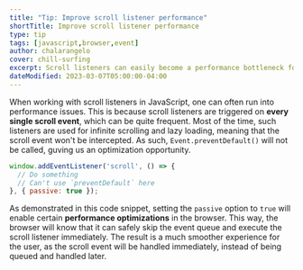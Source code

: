 ```yaml
---
title: "Tip: Improve scroll listener performance"
shortTitle: Improve scroll listener performance
type: tip
tags: [javascript,browser,event]
author: chalarangelo
cover: chill-surfing
excerpt: Scroll listeners can easily become a performance bottleneck for your web application. Here's how to fix that.
dateModified: 2023-03-07T05:00:00-04:00
---
```


When working with scroll listeners in JavaScript, one can often run into performance issues. This is because scroll listeners are triggered on **every single scroll event**, which can be quite frequent. Most of the time, such listeners are used for infinite scrolling and lazy loading, meaning that the scroll event won't be intercepted. As such, `Event.preventDefault()` will not be called, guving us an optimization opportunity.

```js
window.addEventListener('scroll', () => {
  // Do something
  // Can't use `preventDefault` here
}, { passive: true });
```

As demonstrated in this code snippet, setting the `passive` option to `true` will enable certain **performance optimizations** in the browser. This way, the browser will know that it can safely skip the event queue and execute the scroll listener immediately. The result is a much smoother experience for the user, as the scroll event will be handled immediately, instead of being queued and handled later.
